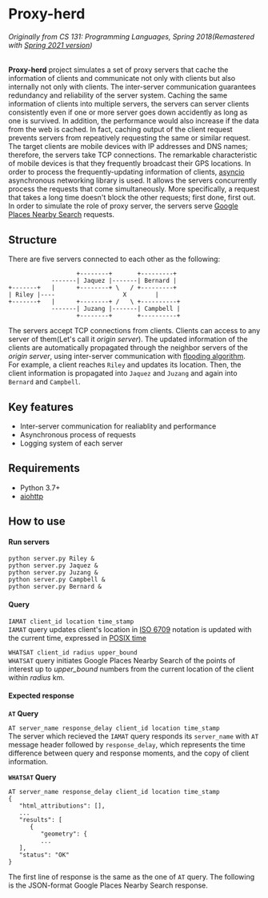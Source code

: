 # Proxy-herd
###### Originally from CS 131: Programming Languages, Spring 2018(Remastered with [Spring 2021 version](https://web.cs.ucla.edu/classes/spring21/cs131/hw/pr.html))
**Proxy-herd** project simulates a set of proxy servers that cache the information 
of clients and communicate not only with clients but also internally not only 
with clients. The inter-server communication guarantees redundancy and 
reliability of the server system. Caching the same information of clients into 
multiple servers, the servers can server clients consistently even if one or more 
server goes down accidently as long as one is survived. In addition, the 
performance would also increase if the data from the web is cached. In fact, 
caching output of the client request prevents servers from repeatively requesting
the same or similar request.  
The target clients are mobile devices with IP addresses and DNS names; therefore,
the servers take TCP connections. The remarkable characteristic of mobile devices
is that they frequently broadcast their GPS locations. In order to process the
frequently-updating information of clients, [asyncio](https://docs.python.org/3/library/asyncio.html) asynchronous networking library is used. It allows the servers concurrently 
process the requests that come simultaneously. More specifically, a request
that takes a long time doesn't block the other requests; first done, first out.  
In order to simulate the role of proxy server, the servers serve [Google Places
Nearby Search](https://developers.google.com/maps/documentation/places/web-service/search-nearby) 
requests.

## Structure
There are five servers connected to each other as the following:
```
                   +--------+       +---------+
            -------| Jaquez |-------| Bernard |            
+-------+   |      +--------+ \   / +---------+
| Riley |----                   X        |
+-------+   |      +--------+ /   \ +----------+
            -------| Juzang |-------| Campbell | 
                   +--------+       +----------+
```
The servers accept TCP connections from clients. Clients can access to any 
server of them(Let's call it *origin server*). The updated information of the 
clients are automatically propagated through the neighbor servers of the 
*origin server*, using inter-server communication with 
[flooding algorithm](https://en.wikipedia.org/wiki/Flooding_%28computer_networking%29).\
For example, a client reaches `Riley` and updates its location. Then, the
client information is propagated into `Jaquez` and `Juzang` and again into 
`Bernard` and `Campbell`. 

## Key features
- Inter-server communication for realiablity and performance
- Asynchronous process of requests
- Logging system of each server

## Requirements
- Python 3.7+
- [aiohttp](https://docs.aiohttp.org/en/stable/)

## How to use

#### Run servers
```
python server.py Riley &
python server.py Jaquez &
python server.py Juzang &
python server.py Campbell &
python server.py Bernard &
```

#### Query
`IAMAT client_id location time_stamp`  
`IAMAT` query updates client's location in 
[ISO 6709](https://en.wikipedia.org/wiki/ISO_6709) notation is updated with the
current time, expressed in [POSIX time](https://en.wikipedia.org/wiki/Unix_time)

`WHATSAT client_id radius upper_bound`  
`WHATSAT` query initiates Google Places Nearby Search of the points of interest
up to *upper_bound* numbers from the current location of the client within 
*radius* km. 

#### Expected response

**`AT` Query**  

`AT server_name response_delay client_id location time_stamp`  
The server which recieved the `IAMAT` query responds its `server_name` with 
`AT` message header followed by `response_delay`, which represents the time
difference between query and response moments, and the copy of client information.

**`WHATSAT` Query**
```
AT server_name response_delay client_id location time_stamp
{
   "html_attributions": [],
   ...
   "results": [
      {
         "geometry": {
         ...
   ],
   "status": "OK"
}
```
The first line of response is the same as the one of `AT` query. The following
is the JSON-format Google Places Nearby Search response.
